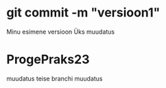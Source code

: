 #  git commit -m "versioon1"
Minu esimene versioon
Üks muudatus
# ProgePraks23
muudatus
teise branchi muudatus